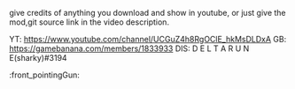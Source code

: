 give credits of anything you download and show in youtube, or just give the mod,git source link in the video description.

YT: https://www.youtube.com/channel/UCGuZ4h8RgOClE_hkMsDLDxA
GB: https://gamebanana.com/members/1833933
DIS: D E L T A R U N E(sharky)#3194





:front_pointingGun:
